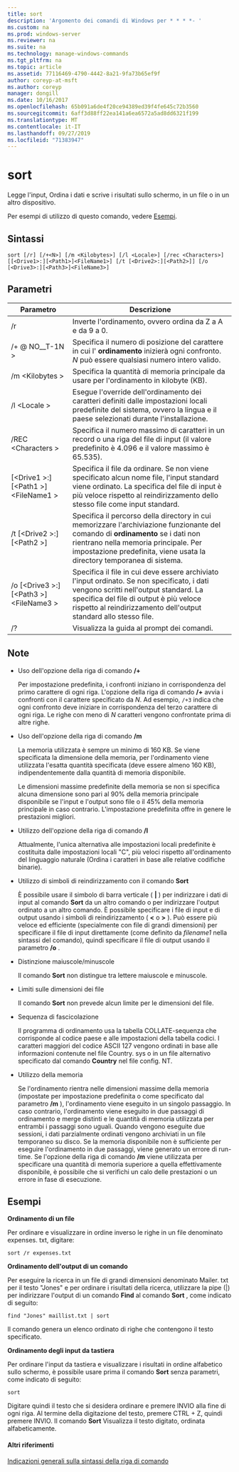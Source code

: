 ```yaml
---
title: sort
description: 'Argomento dei comandi di Windows per * * * *- '
ms.custom: na
ms.prod: windows-server
ms.reviewer: na
ms.suite: na
ms.technology: manage-windows-commands
ms.tgt_pltfrm: na
ms.topic: article
ms.assetid: 77116469-4790-4442-8a21-9fa73b65ef9f
author: coreyp-at-msft
ms.author: coreyp
manager: dongill
ms.date: 10/16/2017
ms.openlocfilehash: 65b091a6de4f20ce94389ed39f4fe645c72b3560
ms.sourcegitcommit: 6aff3d88ff22ea141a6ea6572a5ad8dd6321f199
ms.translationtype: MT
ms.contentlocale: it-IT
ms.lasthandoff: 09/27/2019
ms.locfileid: "71383947"
---
```

# <a name="sort"></a>sort



Legge l'input, Ordina i dati e scrive i risultati sullo schermo, in un file o in un altro dispositivo.

Per esempi di utilizzo di questo comando, vedere [Esempi](#BKMK_examples).

## <a name="syntax"></a>Sintassi

```
sort [/r] [/+<N>] [/m <Kilobytes>] [/l <Locale>] [/rec <Characters>] [[<Drive1>:][<Path1>]<FileName1>] [/t [<Drive2>:][<Path2>]] [/o [<Drive3>:][<Path3>]<FileName3>]
```

## <a name="parameters"></a>Parametri

|Parametro|Descrizione|
|---------|-----------|
|/r|Inverte l'ordinamento, ovvero ordina da Z a A e da 9 a 0.|
|/+ @ NO__T-1N >|Specifica il numero di posizione del carattere in cui l' **ordinamento** inizierà ogni confronto. *N* può essere qualsiasi numero intero valido.|
|/m \<Kilobytes >|Specifica la quantità di memoria principale da usare per l'ordinamento in kilobyte (KB).|
|/l \<Locale >|Esegue l'override dell'ordinamento dei caratteri definiti dalle impostazioni locali predefinite del sistema, ovvero la lingua e il paese selezionati durante l'installazione.|
|/REC \<Characters >|Specifica il numero massimo di caratteri in un record o una riga del file di input (il valore predefinito è 4.096 e il valore massimo è 65.535).|
|[\<Drive1 >:] [\<Path1 >] \<FileName1 >|Specifica il file da ordinare. Se non viene specificato alcun nome file, l'input standard viene ordinato. La specifica del file di input è più veloce rispetto al reindirizzamento dello stesso file come input standard.|
|/t [\<Drive2 >:] [\<Path2 >]|Specifica il percorso della directory in cui memorizzare l'archiviazione funzionante del comando di **ordinamento** se i dati non rientrano nella memoria principale. Per impostazione predefinita, viene usata la directory temporanea di sistema.|
|/o [\<Drive3 >:] [\<Path3 >] \<FileName3 >|Specifica il file in cui deve essere archiviato l'input ordinato. Se non specificato, i dati vengono scritti nell'output standard. La specifica del file di output è più veloce rispetto al reindirizzamento dell'output standard allo stesso file.|
|/?|Visualizza la guida al prompt dei comandi.|

## <a name="remarks"></a>Note

-   Uso dell'opzione della riga di comando **/+**

    Per impostazione predefinita, i confronti iniziano in corrispondenza del primo carattere di ogni riga. L'opzione della riga di comando **/+** avvia i confronti con il carattere specificato da *N*. Ad esempio, `/+3` indica che ogni confronto deve iniziare in corrispondenza del terzo carattere di ogni riga. Le righe con meno di *N* caratteri vengono confrontate prima di altre righe.
-   Uso dell'opzione della riga di comando **/m**

    La memoria utilizzata è sempre un minimo di 160 KB. Se viene specificata la dimensione della memoria, per l'ordinamento viene utilizzata l'esatta quantità specificata (deve essere almeno 160 KB), indipendentemente dalla quantità di memoria disponibile.

    Le dimensioni massime predefinite della memoria se non si specifica alcuna dimensione sono pari al 90% della memoria principale disponibile se l'input e l'output sono file o il 45% della memoria principale in caso contrario. L'impostazione predefinita offre in genere le prestazioni migliori.
-   Utilizzo dell'opzione della riga di comando **/l**

    Attualmente, l'unica alternativa alle impostazioni locali predefinite è costituita dalle impostazioni locali "C", più veloci rispetto all'ordinamento del linguaggio naturale (Ordina i caratteri in base alle relative codifiche binarie).
-   Utilizzo di simboli di reindirizzamento con il comando **Sort**

    È possibile usare il simbolo di barra verticale ( **|** ) per indirizzare i dati di input al comando **Sort** da un altro comando o per indirizzare l'output ordinato a un altro comando. È possibile specificare i file di input e di output usando i simboli di reindirizzamento ( **<** o **>** ). Può essere più veloce ed efficiente (specialmente con file di grandi dimensioni) per specificare il file di input direttamente (come definito da *filename1* nella sintassi del comando), quindi specificare il file di output usando il parametro **/o** .
-   Distinzione maiuscole/minuscole

    Il comando **Sort** non distingue tra lettere maiuscole e minuscole.
-   Limiti sulle dimensioni dei file

    Il comando **Sort** non prevede alcun limite per le dimensioni del file.
-   Sequenza di fascicolazione

    Il programma di ordinamento usa la tabella COLLATE-sequenza che corrisponde al codice paese e alle impostazioni della tabella codici. I caratteri maggiori del codice ASCII 127 vengono ordinati in base alle informazioni contenute nel file Country. sys o in un file alternativo specificato dal comando **Country** nel file config. NT.
-   Utilizzo della memoria

    Se l'ordinamento rientra nelle dimensioni massime della memoria (impostate per impostazione predefinita o come specificato dal parametro **/m** ), l'ordinamento viene eseguito in un singolo passaggio. In caso contrario, l'ordinamento viene eseguito in due passaggi di ordinamento e merge distinti e le quantità di memoria utilizzata per entrambi i passaggi sono uguali. Quando vengono eseguite due sessioni, i dati parzialmente ordinati vengono archiviati in un file temporaneo su disco. Se la memoria disponibile non è sufficiente per eseguire l'ordinamento in due passaggi, viene generato un errore di run-time. Se l'opzione della riga di comando **/m** viene utilizzata per specificare una quantità di memoria superiore a quella effettivamente disponibile, è possibile che si verifichi un calo delle prestazioni o un errore in fase di esecuzione.

## <a name="BKMK_examples"></a>Esempi

**Ordinamento di un file**

Per ordinare e visualizzare in ordine inverso le righe in un file denominato expenses. txt, digitare:

`sort /r expenses.txt`

**Ordinamento dell'output di un comando**

Per eseguire la ricerca in un file di grandi dimensioni denominato Mailer. txt per il testo "Jones" e per ordinare i risultati della ricerca, utilizzare la pipe (|) per indirizzare l'output di un comando **Find** al comando **Sort** , come indicato di seguito:

`find "Jones" maillist.txt | sort`

Il comando genera un elenco ordinato di righe che contengono il testo specificato.

**Ordinamento degli input da tastiera**

Per ordinare l'input da tastiera e visualizzare i risultati in ordine alfabetico sullo schermo, è possibile usare prima il comando **Sort** senza parametri, come indicato di seguito:

`sort`

Digitare quindi il testo che si desidera ordinare e premere INVIO alla fine di ogni riga. Al termine della digitazione del testo, premere CTRL + Z, quindi premere INVIO. Il comando **Sort** Visualizza il testo digitato, ordinata alfabeticamente.

#### <a name="additional-references"></a>Altri riferimenti

[Indicazioni generali sulla sintassi della riga di comando](command-line-syntax-key.md)